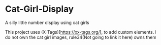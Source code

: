 # Cat-Girl-Display
A silly little number display using cat girls

This project uses (X-Tags)[https://xx-tags.org/], to add custom elements.
I do not own the cat girl images, rule34(Not going to link it here) owns them
